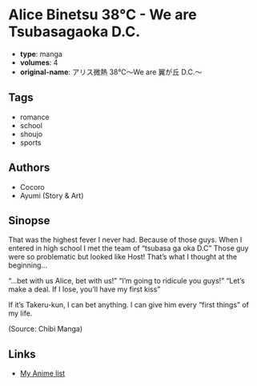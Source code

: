 # Alice Binetsu 38°C - We are Tsubasagaoka D.C.

-   **type**: manga
-   **volumes**: 4
-   **original-name**: アリス微熱 38℃〜We are 翼が丘 D.C.〜

## Tags

-   romance
-   school
-   shoujo
-   sports

## Authors

-   Cocoro
-   Ayumi (Story & Art)

## Sinopse

That was the highest fever I never had. Because of those guys. When I entered in high school I met the team of “tsubasa ga oka D.C” Those guy were so problematic but looked like Host! That’s what I thought at the beginning...

“...bet with us Alice, bet with us!”
“I’m going to ridicule you guys!”
“Let’s make a deal. If I lose, you’ll have my first kiss”

If it’s Takeru-kun, I can bet anything. I can give him every “first things” of my life.

(Source: Chibi Manga)

## Links

-   [My Anime list](https://myanimelist.net/manga/46540/Alice_Binetsu_38%C2%B0C_-_We_are_Tsubasagaoka_DC)
